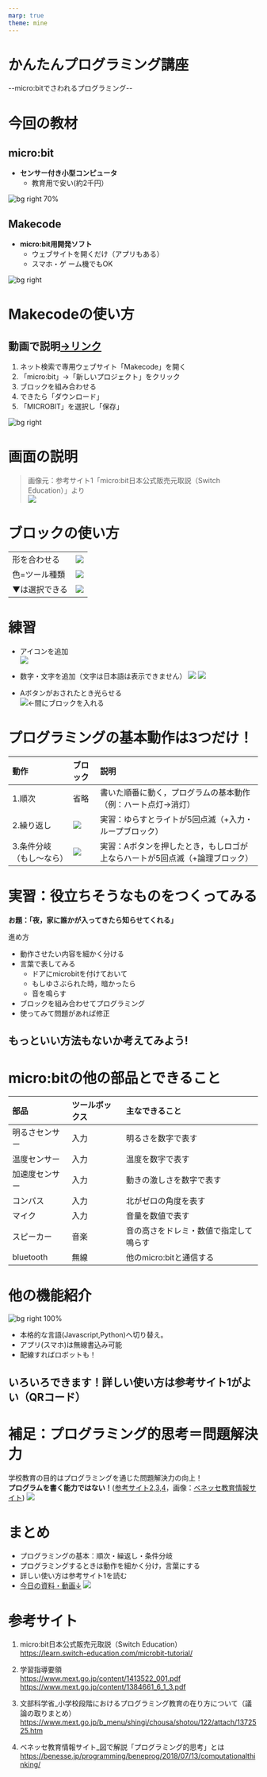```yaml
---
marp: true
theme: mine
---
```

<!-- headingDivider: 1
paginate: true -->

# かんたんプログラミング講座

--micro:bitでさわれるプログラミング--  

# 今回の教材

## micro:bit

- **センサー付き小型コンピュータ**
  - 教育用で安い(約2千円）

![bg right 70%](img/mb_03.png)

## Makecode
- **micro:bit用開発ソフト**
  - ウェブサイトを開くだけ（アプリもある）
  - スマホ・ゲ ーム機でもOK

![bg right](img/mb_00.png)

# Makecodeの使い方

## 動画で説明[→リンク](https://youtube.com/playlist?list=PLU60AG3nzUjTtgSNYaa19dJ528FSEWQkj)

1. ネット検索で専用ウェブサイト「Makecode」を開く
2. 「micro:bit」→「新しいプロジェクト」をクリック
3. ブロックを組み合わせる
4. できたら「ダウンロード」
5. 「MICROBIT」を選択し「保存」

![bg right](img/qr_lv1.png)


# 画面の説明

> 画像元：参考サイト1「micro:bit日本公式販売元取説（Switch Education）」より  
![](img/mb_04.png)

# ブロックの使い方
|  |  |
| :--- | :--- |
| 形を合わせる |![](img/bl_shape.png)|
| 色=ツール種類 | ![](img/bl_color.png)|
| ▼は選択できる | ![](img/bl_tri.png)|
# 練習

- アイコンを追加  
![](img/bl_icon.png)

- 数字・文字を追加（文字は日本語は表示できません）
![](img/bl_num.png) ![](img/bl_string.png)

- Aボタンがおされたとき光らせる  
![](img/bl_a.png)←間にブロックを入れる

# プログラミングの基本動作は3つだけ！

| 動作|ブロック|説明 |
|:---|:---|:---|
|1.順次|省略|書いた順番に動く，プログラムの基本動作</br>（例：ハート点灯→消灯）|
|2.繰り返し|![](img/bl_loop.png)|実習：ゆらすとライトが5回点滅（+入力・ループブロック）
|3.条件分岐（もし～なら）|![](img/bl_if.png)|実習：Aボタンを押したとき，もしロゴが上ならハートが5回点滅（+論理ブロック）|

# 実習：役立ちそうなものをつくってみる

**お題：「夜，家に誰かが入ってきたら知らせてくれる」**

進め方
- 動作させたい内容を細かく分ける
- 言葉で表してみる
  - ドアにmicrobitを付けておいて
  - もしゆさぶられた時，暗かったら
  - 音を鳴らす
- ブロックを組み合わせてプログラミング
- 使ってみて問題があれば修正

## もっといい方法もないか考えてみよう!

# micro:bitの他の部品とできること

|部品|ツールボックス|主なできること|
|:---|:---|:---|
|明るさセンサー|入力|明るさを数字で表す|
|温度センサー|入力|温度を数字で表す|
|加速度センサー|入力|動きの激しさを数字で表す|
|コンパス|入力|北がゼロの角度を表す|
|マイク|入力|音量を数値で表す|
|スピーカー|音楽|音の高さをドレミ・数値で指定して鳴らす|
|bluetooth|無線|他のmicro:bitと通信する|

# 他の機能紹介

![bg right 100%](img/qr_tutorial.png)

- 本格的な言語(Javascript,Python)へ切り替え。
- アプリ(スマホ)は無線書込み可能
- 配線すればロボットも！

## いろいろできます！詳しい使い方は参考サイト1がよい（QRコード）

# 補足：プログラミング的思考＝問題解決力

学校教育の目的はプログラミングを通じた問題解決力の向上！  
**プログラムを書く能力ではない！**([参考サイト2,3,4](#参考サイト)，画像：[ベネッセ教育情報サイト](https://benesse.jp/programming/beneprog/2018/07/13/computationalthinking/))
![](img/prog_01.png)  

# まとめ
- プログラミングの基本：順次・繰返し・条件分岐
- プログラミングするときは動作を細かく分け，言葉にする
- 詳しい使い方は参考サイト1を読む
- [今日の資料・動画↓](https://github.com/K-TechResearch/Programing_LV1/blob/main/%E8%AC%9B%E5%BA%A7%E3%82%B9%E3%83%A9%E3%82%A4%E3%83%88%E3%82%99.md)
![](img/QR_md.png)

# 参考サイト
1. micro:bit日本公式販売元取説（Switch Education）  
https://learn.switch-education.com/microbit-tutorial/

1. 学習指導要領  
https://www.mext.go.jp/content/1413522_001.pdf  
https://www.mext.go.jp/content/1384661_6_1_3.pdf  

1. 文部科学省_小学校段階におけるプログラミング教育の在り方について（議論の取りまとめ）
https://www.mext.go.jp/b_menu/shingi/chousa/shotou/122/attach/1372525.htm

1. ベネッセ教育情報サイト_図で解説「プログラミング的思考」とは  
https://benesse.jp/programming/beneprog/2018/07/13/computationalthinking/